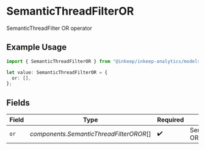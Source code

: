 # SemanticThreadFilterOR

SemanticThreadFilter OR operator

## Example Usage

```typescript
import { SemanticThreadFilterOR } from "@inkeep/inkeep-analytics/models/components";

let value: SemanticThreadFilterOR = {
  or: [],
};
```

## Fields

| Field                                   | Type                                    | Required                                | Description                             |
| --------------------------------------- | --------------------------------------- | --------------------------------------- | --------------------------------------- |
| `or`                                    | *components.SemanticThreadFilterOROR*[] | :heavy_check_mark:                      | SemanticThreadFilter OR condition       |